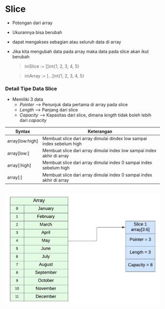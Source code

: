 # Slice
- Potongan dari array
- Ukurannya bisa berubah
- dapat mengakses sebagian atau seluruh data di array
- Jika kita mengubah data pada array maka data pada slice akan ikut berubah
	>iniSlice := []int{1, 2, 3, 4, 5}
    
	>iniArray := [...]int{1, 2, 3, 4, 5}
  
### Detail Tipe Data Slice
- Memiliki 3 data
  - *Pointer* --> Penunjuk data pertama di array pada slice
  - *Length* --> Panjang dari slice
  - *Capacity* --> Kapasitas dari slice, dimana *length* tidak boleh lebih dari *capacity* 

| Syntax            | Keterangan |
| -----------       | ----------- |
|array[low:high]    |Membuat slice dari array dimulai dindex low sampai index sebelum high|
|array[low:]        |Membuat slice dari array dimulai index low sampai index akhir di array|
|array[:high]      |Membuat slice dari array dimulai index 0 sampai index sebelum high|
|array[:]           |Membuat slice dari array dimulai index 0 sampai index akhir di array |
![Contoh Slice](Pics/Slice.jpg)
---